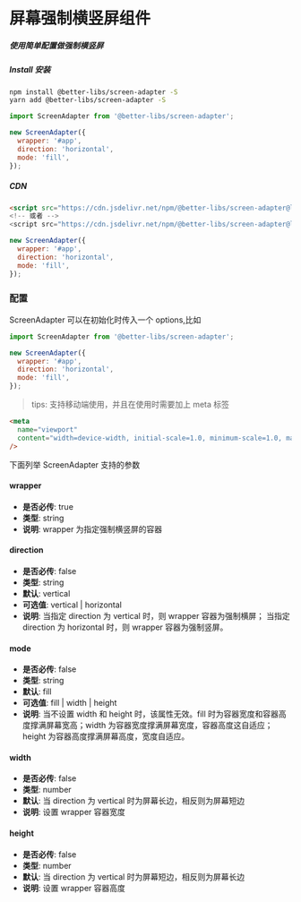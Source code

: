 # 屏幕强制横竖屏组件

##### 使用简单配置做强制横竖屏

##### Install 安装

```bash
npm install @better-libs/screen-adapter -S
yarn add @better-libs/screen-adapter -S
```

```js
import ScreenAdapter from '@better-libs/screen-adapter';

new ScreenAdapter({
  wrapper: '#app',
  direction: 'horizontal',
  mode: 'fill',
});
```

##### CDN

```html
<script src="https://cdn.jsdelivr.net/npm/@better-libs/screen-adapter@latest/dist/screen-adapter.js">
<!-- 或者 -->
<script src="https://cdn.jsdelivr.net/npm/@better-libs/screen-adapter@latest/dist/screen-adapter.min.js">
```

```js
new ScreenAdapter({
  wrapper: '#app',
  direction: 'horizontal',
  mode: 'fill',
});
```

### 配置

ScreenAdapter 可以在初始化时传入一个 options,比如

```js
import ScreenAdapter from '@better-libs/screen-adapter';

new ScreenAdapter({
  wrapper: '#app',
  direction: 'horizontal',
  mode: 'fill',
});
```

> tips:
> 支持移动端使用，并且在使用时需要加上 meta 标签

```html
<meta
  name="viewport"
  content="width=device-width, initial-scale=1.0, minimum-scale=1.0, maximum-scale=1.0, user-scalable=no"
/>
```

下面列举 ScreenAdapter 支持的参数

#### wrapper

- **是否必传**: true
- **类型**: string
- **说明**: wrapper 为指定强制横竖屏的容器

#### direction

- **是否必传**: false
- **类型**: string
- **默认**: vertical
- **可选值**: vertical | horizontal
- **说明**: 当指定 direction 为 vertical 时，则 wrapper 容器为强制横屏；
  当指定 direction 为 horizontal 时，则 wrapper 容器为强制竖屏。

#### mode

- **是否必传**: false
- **类型**: string
- **默认**: fill
- **可选值**: fill | width | height
- **说明**: 当不设置 width 和 height 时，该属性无效。fill 时为容器宽度和容器高度撑满屏幕宽高；width 为容器宽度撑满屏幕宽度，容器高度这自适应；height 为容器高度撑满屏幕高度，宽度自适应。

#### width

- **是否必传**: false
- **类型**: number
- **默认**: 当 direction 为 vertical 时为屏幕长边，相反则为屏幕短边
- **说明**: 设置 wrapper 容器宽度

#### height

- **是否必传**: false
- **类型**: number
- **默认**: 当 direction 为 vertical 时为屏幕短边，相反则为屏幕长边
- **说明**: 设置 wrapper 容器高度
